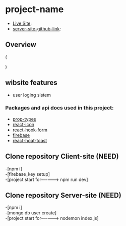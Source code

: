 
# project-name

- [Live Site](url):
- [server-site-github-link](url):


## Overview
(
   
)

## wibsite features
- user loging sistem


  




### Packages and api docs used in this project:
- [prop-types](https://www.npmjs.com/package/prop-types?activeTab=readme/)
- [react-icon](https://react-icons.github.io/react-icons/)
- [react-hook-form](https://react-hook-form.com/)
- [firebase](https://firebase.google.com/)
- [react-hoat-toast](https://react-hot-toast.com/)




## Clone repository Client-site (NEED)
-[npm i]
<br/>
-[firebase_key setup]
<br/>
-[project start for------> npm run dev]

## Clone repository Server-site (NEED)
-[npm i]
<br/>
-[mongo db user create]
<br/>
-[project start for------> nodemon index.js]
